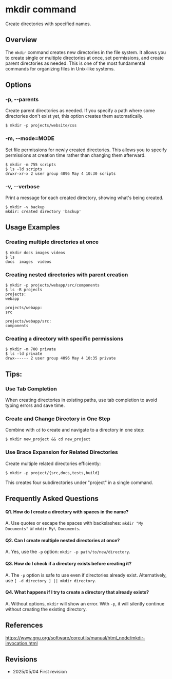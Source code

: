 # mkdir command

Create directories with specified names.

## Overview

The `mkdir` command creates new directories in the file system. It allows you to create single or multiple directories at once, set permissions, and create parent directories as needed. This is one of the most fundamental commands for organizing files in Unix-like systems.

## Options

### **-p, --parents**

Create parent directories as needed. If you specify a path where some directories don't exist yet, this option creates them automatically.

```console
$ mkdir -p projects/website/css
```

### **-m, --mode=MODE**

Set file permissions for newly created directories. This allows you to specify permissions at creation time rather than changing them afterward.

```console
$ mkdir -m 755 scripts
$ ls -ld scripts
drwxr-xr-x 2 user group 4096 May 4 10:30 scripts
```

### **-v, --verbose**

Print a message for each created directory, showing what's being created.

```console
$ mkdir -v backup
mkdir: created directory 'backup'
```

## Usage Examples

### Creating multiple directories at once

```console
$ mkdir docs images videos
$ ls
docs  images  videos
```

### Creating nested directories with parent creation

```console
$ mkdir -p projects/webapp/src/components
$ ls -R projects
projects:
webapp

projects/webapp:
src

projects/webapp/src:
components
```

### Creating a directory with specific permissions

```console
$ mkdir -m 700 private
$ ls -ld private
drwx------ 2 user group 4096 May 4 10:35 private
```

## Tips:

### Use Tab Completion

When creating directories in existing paths, use tab completion to avoid typing errors and save time.

### Create and Change Directory in One Step

Combine with `cd` to create and navigate to a directory in one step:
```console
$ mkdir new_project && cd new_project
```

### Use Brace Expansion for Related Directories

Create multiple related directories efficiently:
```console
$ mkdir -p project/{src,docs,tests,build}
```
This creates four subdirectories under "project" in a single command.

## Frequently Asked Questions

#### Q1. How do I create a directory with spaces in the name?
A. Use quotes or escape the spaces with backslashes: `mkdir "My Documents"` or `mkdir My\ Documents`.

#### Q2. Can I create multiple nested directories at once?
A. Yes, use the `-p` option: `mkdir -p path/to/new/directory`.

#### Q3. How do I check if a directory exists before creating it?
A. The `-p` option is safe to use even if directories already exist. Alternatively, use `[ -d directory ] || mkdir directory`.

#### Q4. What happens if I try to create a directory that already exists?
A. Without options, `mkdir` will show an error. With `-p`, it will silently continue without creating the existing directory.

## References

https://www.gnu.org/software/coreutils/manual/html_node/mkdir-invocation.html

## Revisions

- 2025/05/04 First revision